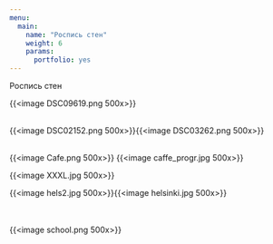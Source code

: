 ```yaml
---
menu:
  main:
    name: "Роспись стен"
    weight: 6
    params:
      portfolio: yes
---
```

Роспись стен

{{<image DSC09619.png 500x>}} <br><br>

{{<image DSC02152.png 500x>}}{{<image DSC03262.png 500x>}}<br><br>

{{<image Cafe.png 500x>}} {{<image caffe_progr.jpg 500x>}}

{{<image XXXL.jpg 500x>}}

{{<image hels2.jpg 500x>}}{{<image helsinki.jpg 500x>}}

 <br><br>
{{<image school.png 500x>}}
